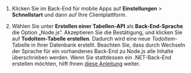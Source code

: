 
1. Klicken Sie im Back-End für mobile Apps auf **Einstellungen** > **Schnellstart** und dann auf Ihre Clientplattform.

2. Wählen Sie unter **Erstellen einer Tabellen-API** als **Back-End-Sprache** die Option „Node.js“. Akzeptieren Sie die Bestätigung, und klicken Sie auf **TodoItem-Tabelle erstellen**. Dadurch wird eine neue *TodoItem*-Tabelle in Ihrer Datenbank erstellt. Beachten Sie, dass durch Wechseln der Sprache für ein vorhandenes Back-End zu Node.js alle Inhalte überschrieben werden. Wenn Sie stattdessen ein .NET-Back-End erstellen möchten, hilft Ihnen [diese Anleitung](app-service-mobile-dotnet-backend-how-to-use-server-sdk.md#create-app) weiter.

<!---HONumber=AcomDC_0810_2016-->